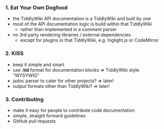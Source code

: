 ### 1. Eat Your Own Dogfood

* the TiddlyWiki API documentation is a TiddlyWiki and built by one
* most of the API documentation logic is build within that TiddlyWiki
	* rather than implemented in a comment parser
* no 3rd party rendering libraries / external dependencies
	* except for plugins in that TiddlyWiki, e.g. higlight.js or CodeMirror 

### 2. KISS

* keep it simple and smart
* use **.tid** format for documentation blocks => TiddlyWiki style "WYSYWIG"
* jsdoc parser to cater for other projects? => later!
* output formats other than TiddlyWiki? => later!

### 3. Contributing

* make it easy for people to contribute code documentation
* simple, straight forward guidelines
* GitHub pull requests
